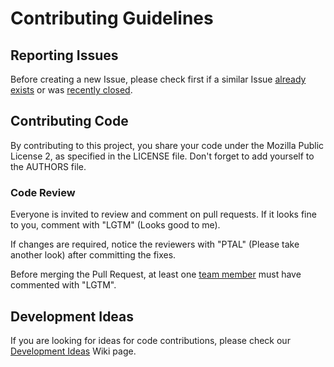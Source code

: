 # Contributing Guidelines

## Reporting Issues

Before creating a new Issue, please check first if a similar Issue [already exists](https://github.com/epiqm/webies/mysql/issues?state=open) or was [recently closed](https://github.com/epiqm/webies/mysql/issues?direction=desc&page=1&sort=updated&state=closed).

## Contributing Code

By contributing to this project, you share your code under the Mozilla Public License 2, as specified in the LICENSE file.
Don't forget to add yourself to the AUTHORS file.

### Code Review

Everyone is invited to review and comment on pull requests.
If it looks fine to you, comment with "LGTM" (Looks good to me).

If changes are required, notice the reviewers with "PTAL" (Please take another look) after committing the fixes.

Before merging the Pull Request, at least one [team member](https://github.com/go-sql-driver?tab=members) must have commented with "LGTM".

## Development Ideas

If you are looking for ideas for code contributions, please check our [Development Ideas](https://github.com/epiqm/webies/mysql/wiki/Development-Ideas) Wiki page.
